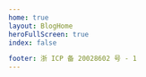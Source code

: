```yaml
---
home: true
layout: BlogHome
heroFullScreen: true
index: false

footer: 浙 ICP 备 20028602 号 - 1
---
```

